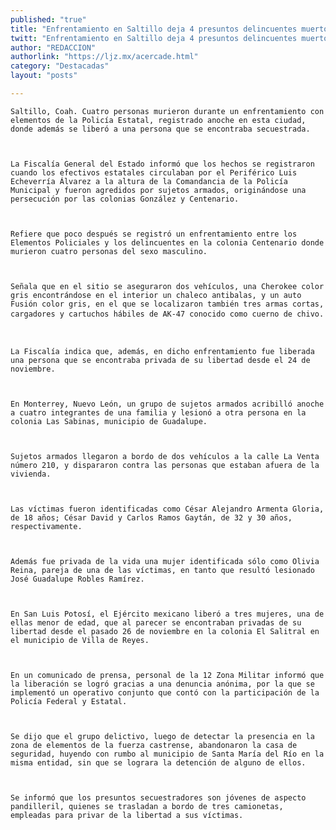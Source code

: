 ```yaml
---
published: "true"
title: "Enfrentamiento en Saltillo deja 4 presuntos delincuentes muertos"
twitt: "Enfrentamiento en Saltillo deja 4 presuntos delincuentes muertos"
author: "REDACCION"
authorlink: "https://ljz.mx/acercade.html"
category: "Destacadas"
layout: "posts"

---
```



  
    Saltillo, Coah. Cuatro personas murieron durante un enfrentamiento con elementos de la Policía Estatal, registrado anoche en esta ciudad, donde además se liberó a una persona que se encontraba secuestrada.
  
  
  
    La Fiscalía General del Estado informó que los hechos se registraron cuando los efectivos estatales circulaban por el Periférico Luis Echeverría Álvarez a la altura de la Comandancia de la Policía Municipal y fueron agredidos por sujetos armados, originándose una persecución por las colonias González y Centenario.
  
  
  
    Refiere que poco después se registró un enfrentamiento entre los Elementos Policiales y los delincuentes en la colonia Centenario donde murieron cuatro personas del sexo masculino.
  
  
  
    Señala que en el sitio se aseguraron dos vehículos, una Cherokee color gris encontrándose en el interior un chaleco antibalas, y un auto Fusión color gris, en el que se localizaron también tres armas cortas, cargadores y cartuchos hábiles de AK-47 conocido como cuerno de chivo.
  
  
  
    La Fiscalía indica que, además, en dicho enfrentamiento fue liberada una persona que se encontraba privada de su libertad desde el 24 de noviembre.
  
  
  
    En Monterrey, Nuevo León, un grupo de sujetos armados acribilló anoche a cuatro integrantes de una familia y lesionó a otra persona en la colonia Las Sabinas, municipio de Guadalupe.
  
  
  
    Sujetos armados llegaron a bordo de dos vehículos a la calle La Venta número 210, y dispararon contra las personas que estaban afuera de la vivienda.
  
  
  
    Las víctimas fueron identificadas como César Alejandro Armenta Gloria, de 18 años; César David y Carlos Ramos Gaytán, de 32 y 30 años, respectivamente.
  
  
  
    Además fue privada de la vida una mujer identificada sólo como Olivia Reina, pareja de una de las víctimas, en tanto que resultó lesionado José Guadalupe Robles Ramírez.
  
  
  
    En San Luis Potosí, el Ejército mexicano liberó a tres mujeres, una de ellas menor de edad, que al parecer se encontraban privadas de su libertad desde el pasado 26 de noviembre en la colonia El Salitral en el municipio de Villa de Reyes.
  
  
  
    En un comunicado de prensa, personal de la 12 Zona Militar informó que la liberación se logró gracias a una denuncia anónima, por la que se implementó un operativo conjunto que contó con la participación de la Policía Federal y Estatal.
  
  
  
    Se dijo que el grupo delictivo, luego de detectar la presencia en la zona de elementos de la fuerza castrense, abandonaron la casa de seguridad, huyendo con rumbo al municipio de Santa María del Río en la misma entidad, sin que se lograra la detención de alguno de ellos.
  
  
  
    Se informó que los presuntos secuestradores son jóvenes de aspecto pandilleril, quienes se trasladan a bordo de tres camionetas, empleadas para privar de la libertad a sus víctimas.
  

